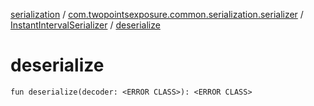 [serialization](../../index.md) / [com.twopointsexposure.common.serialization.serializer](../index.md) / [InstantIntervalSerializer](index.md) / [deserialize](./deserialize.md)

# deserialize

`fun deserialize(decoder: <ERROR CLASS>): <ERROR CLASS>`